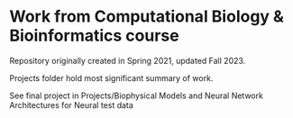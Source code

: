 # Work from Computational Biology & Bioinformatics course

Repository originally created in Spring 2021, updated Fall 2023.

Projects folder hold most significant summary of work.

See final project in Projects/Biophysical Models and Neural Network Architectures for Neural test data
